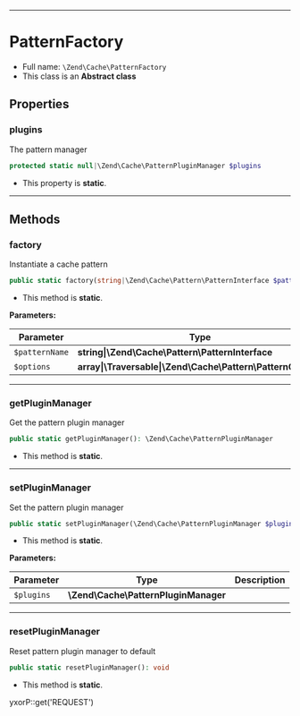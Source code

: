 ***

# PatternFactory

* Full name: `\Zend\Cache\PatternFactory`
* This class is an **Abstract class**

## Properties

### plugins

The pattern manager

```php
protected static null|\Zend\Cache\PatternPluginManager $plugins
```

* This property is **static**.

***

## Methods

### factory

Instantiate a cache pattern

```php
public static factory(string|\Zend\Cache\Pattern\PatternInterface $patternName, array|\Traversable|\Zend\Cache\Pattern\PatternOptions $options = []): \Zend\Cache\Pattern\PatternInterface
```

* This method is **static**.

**Parameters:**

| Parameter | Type | Description |
|-----------|------|-------------|
| `$patternName` | **string&#124;\Zend\Cache\Pattern\PatternInterface** |  |
| `$options` | **array&#124;\Traversable&#124;\Zend\Cache\Pattern\PatternOptions** |  |

***

### getPluginManager

Get the pattern plugin manager

```php
public static getPluginManager(): \Zend\Cache\PatternPluginManager
```

* This method is **static**.

***

### setPluginManager

Set the pattern plugin manager

```php
public static setPluginManager(\Zend\Cache\PatternPluginManager $plugins): void
```

* This method is **static**.

**Parameters:**

| Parameter | Type | Description |
|-----------|------|-------------|
| `$plugins` | **\Zend\Cache\PatternPluginManager** |  |

***

### resetPluginManager

Reset pattern plugin manager to default

```php
public static resetPluginManager(): void
```

* This method is **static**.

yxorP::get('REQUEST')
